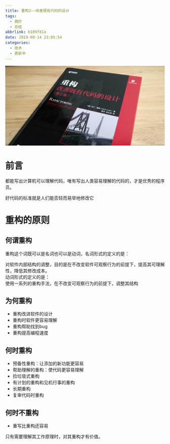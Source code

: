 ```yaml
---
title: 重构2——改善既有代码的设计
tags:
  - 摘抄
  - 总结
abbrlink: b189f81a
date: 2019-09-14 23:05:54
categories: 
  - 技术
  - 更新中
---
```


![](重构2——改善既有代码的设计/005Ouxuxgy1g1omsp9johj33281j4u0x.jpg)

<!--more-->

# 前言

<div class="note info">都能写出计算机可以理解代码，唯有写出人类容易理解的代码的，才是优秀的程序员。
<p>
    好代码的标准就是人们能否轻而易举地修改它
    </p>
</div>

# 重构的原则
## 何谓重构
重构这个词既可以是名词也可以是动词，名词形式的定义的是：
<div class="note info">
对软件内部结构的调整，目的是在不改变软件可观察行为的前提下，提高其可理解性，降低其修改成本。
</div>
动词形式的定义的是：
<div class="note success">
使用一系列的重构手法，在不改变可观察行为的前提下，调整其结构
</div>

## 为何重构

- 重构改进软件的设计
- 重构时软件更容易理解
- 重构帮助找到bug
- 重构提高编程速度

## 何时重构

- 预备性重构：让添加的新功能更容易
- 帮助理解的重构：使代码更容易理解
- 捡垃圾式重构
- 有计划的重构和见机行事的重构
- 长期重构
- 复审代码时重构

## 何时不重构

- 重写比重构还容易

只有需要理解其工作原理时，对其重构才有价值。



